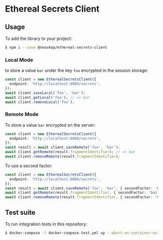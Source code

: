 # Ethereal Secrets Client

## Usage

To add the library to your project:

```sh
$ npm i --save @neoskop/ethereal-secrets-client
```

### Local Mode

to store a value `bar` under the key `foo` encrypted in the session storage:

```typescript
const client = new EtherealSecretsClient({
  endpoint: 'http://localhost:8080/secrets',
});
await client.saveLocal('foo', 'bar');
await client.getLocal('foo'); // => bar
await client.removeLocal('foo');
```

### Remote Mode

To store a value `bar` encrypted on the server:

```typescript
const client = new EtherealSecretsClient({
  endpoint: 'http://localhost:8080/secrets',
});
const result = await client.saveRemote('foo', 'bar');
await client.getRemote(result.fragmentIdentifier); // => bar
await client.removeRemote(result.fragmentIdentifier);
```

To use a second factor:

```typescript
const client = new EtherealSecretsClient({
  endpoint: 'http://localhost:8080/secrets',
});
const result = await client.saveRemote('foo', 'bar', { secondFactor: 'baz' });
await client.getRemote(result.fragmentIdentifier, { secondFactor: 'baz' }); // => bar
await client.removeRemote(result.fragmentIdentifier, { secondFactor: 'baz' });
```

## Test suite

To run integration tests in this repository:

```sh
$ docker-compose -f docker-compose.test.yml up --abort-on-container-exit --build
```
